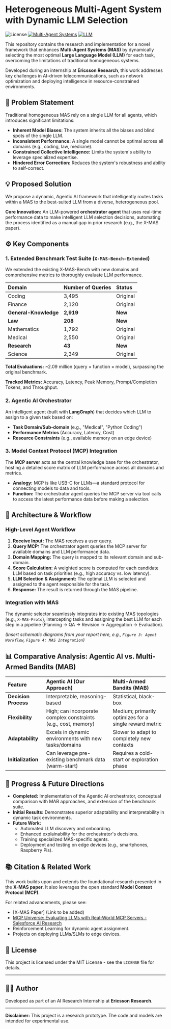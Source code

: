 # Heterogeneous Multi-Agent System with Dynamic LLM Selection

![License](https://img.shields.io/badge/License-MIT-blue.svg) [![Multi-Agent Systems](https://img.shields.io/badge/Field-Multi--Agent_Systems-green)](https://github.com/topics/multi-agent-systems) [![LLM](https://img.shields.io/badge/Technology-LLM-orange)](https://github.com/topics/llm)

This repository contains the research and implementation for a novel framework that enhances **Multi-Agent Systems (MAS)** by dynamically selecting the most optimal **Large Language Model (LLM)** for each task, overcoming the limitations of traditional homogeneous systems.

Developed during an internship at **Ericsson Research**, this work addresses key challenges in AI-driven telecommunications, such as network optimization and deploying intelligence in resource-constrained environments.

## 🧠 Problem Statement

Traditional homogeneous MAS rely on a single LLM for all agents, which introduces significant limitations:
*   **Inherent Model Biases:** The system inherits all the biases and blind spots of the single LLM.
*   **Inconsistent Performance:** A single model cannot be optimal across all domains (e.g., coding, law, medicine).
*   **Constrained Collective Intelligence:** Limits the system's ability to leverage specialized expertise.
*   **Hindered Error Correction:** Reduces the system's robustness and ability to self-correct.

## 💡 Proposed Solution

We propose a dynamic, Agentic AI framework that intelligently routes tasks within a MAS to the best-suited LLM from a diverse, heterogeneous pool.

**Core Innovation:** An LLM-powered **orchestrator agent** that uses real-time performance data to make intelligent LLM selection decisions, automating the process identified as a manual gap in prior research (e.g., the X-MAS paper).

## ⚙️ Key Components

### 1. Extended Benchmark Test Suite (`X-MAS-Bench-Extended`)
We extended the existing X-MAS-Bench with new domains and comprehensive metrics to thoroughly evaluate LLM performance.

| Domain | Number of Queries | Status |
| :--- | :--- | :--- |
| Coding | 3,495 | Original |
| Finance | 2,120 | Original |
| **General-Knowledge** | **2,919** | **New** |
| **Law** | **208** | **New** |
| Mathematics | 1,792 | Original |
| Medical | 2,550 | Original |
| **Research** | **43** | **New** |
| Science | 2,349 | Original |

**Total Evaluations:** ~2.09 million (query × function × model), surpassing the original benchmark.

**Tracked Metrics:** Accuracy, Latency, Peak Memory, Prompt/Completion Tokens, and Throughput.

### 2. Agentic AI Orchestrator
An intelligent agent (built with **LangGraph**) that decides which LLM to assign to a given task based on:
*   **Task Domain/Sub-domain** (e.g., "Medical", "Python Coding")
*   **Performance Metrics** (Accuracy, Latency, Cost)
*   **Resource Constraints** (e.g., available memory on an edge device)

### 3. Model Context Protocol (MCP) Integration
The **MCP server** acts as the central knowledge base for the orchestrator, hosting a detailed score matrix of LLM performance across all domains and metrics.
*   **Analogy:** MCP is like USB-C for LLMs—a standard protocol for connecting models to data and tools.
*   **Function:** The orchestrator agent queries the MCP server via tool calls to access the latest performance data before making a selection.

## 🚀 Architecture & Workflow

### High-Level Agent Workflow
1.  **Receive Input:** The MAS receives a user query.
2.  **Query MCP:** The orchestrator agent queries the MCP server for available domains and LLM performance data.
3.  **Domain Mapping:** The query is mapped to its relevant domain and sub-domain.
4.  **Score Calculation:** A weighted score is computed for each candidate LLM based on task priorities (e.g., high accuracy vs. low latency).
5.  **LLM Selection & Assignment:** The optimal LLM is selected and assigned to the agent responsible for the task.
6.  **Response:** The result is returned through the MAS pipeline.

### Integration with MAS
The dynamic selector seamlessly integrates into existing MAS topologies (e.g., `X-MAS-Proto`), intercepting tasks and assigning the best LLM for each step in a pipeline (Planning → QA → Revision → Aggregation → Evaluation).

*(Insert schematic diagrams from your report here, e.g., `Figure 3: Agent Workflow`, `Figure 4: MAS Integration`)*

## 📊 Comparative Analysis: Agentic AI vs. Multi-Armed Bandits (MAB)

| Feature | **Agentic AI (Our Approach)** | **Multi-Armed Bandits (MAB)** |
| :--- | :--- | :--- |
| **Decision Process** | Interpretable, reasoning-based | Statistical, black-box |
| **Flexibility** | High; can incorporate complex constraints (e.g., cost, memory) | Medium; primarily optimizes for a single reward metric |
| **Adaptability** | Excels in dynamic environments with new tasks/domains | Slower to adapt to completely new contexts |
| **Initialization** | Can leverage pre-existing benchmark data (warm-start) | Requires a cold-start or exploration phase |

## 🚧 Progress & Future Directions

*   **Completed:** Implementation of the Agentic AI orchestrator, conceptual comparison with MAB approaches, and extension of the benchmark suite.
*   **Initial Results:** Demonstrates superior adaptability and interpretability in dynamic task environments.
*   **Future Work:**
    *   Automated LLM discovery and onboarding.
    *   Enhanced explainability for the orchestrator's decisions.
    *   Training specialized MAS-specific agents.
    *   Deployment and testing on edge devices (e.g., smartphones, Raspberry Pis).

## 📚 Citation & Related Work

This work builds upon and extends the foundational research presented in the **X-MAS paper**. It also leverages the open standard **Model Context Protocol (MCP)**.

For related advancements, please see:
*   [X-MAS Paper] (Link to be added)
*   [MCP Universe: Evaluating LLMs with Real-World MCP Servers - Salesforce AI Research](https://arxiv.org/abs/2406.07528)
*   Reinforcement Learning for dynamic agent assignment.
*   Projects on deploying LLMs/SLMs to edge devices.

## 📝 License

This project is licensed under the MIT License - see the `LICENSE` file for details.

---

## 👨‍💻 Author

Developed as part of an AI Research Internship at **Ericsson Research**.

---

**Disclaimer:** This project is a research prototype. The code and models are intended for experimental use.
